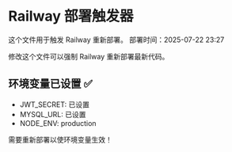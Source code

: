 # Railway 部署触发器

这个文件用于触发 Railway 重新部署。
部署时间：2025-07-22 23:27

修改这个文件可以强制 Railway 重新部署最新代码。

## 环境变量已设置 ✅
- JWT_SECRET: 已设置
- MYSQL_URL: 已设置
- NODE_ENV: production

需要重新部署以使环境变量生效！
